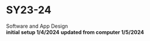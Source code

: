 # SY23-24
Software and App Design <br>
<b>initial setup 1/4/2024</b>
<b>updated from computer 1/5/2024</b>
